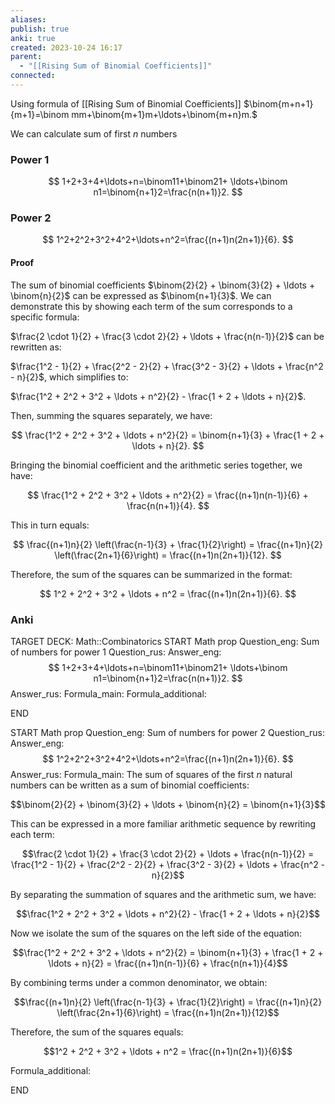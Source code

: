 ```yaml
---
aliases: 
publish: true
anki: true
created: 2023-10-24 16:17
parent:
  - "[[Rising Sum of Binomial Coefficients]]"
connected:
---
```

Using formula of [[Rising Sum of Binomial Coefficients]]
$\binom{m+n+1}{m+1}=\binom mm+\binom{m+1}m+\ldots+\binom{m+n}m.$

We can calculate sum of first $n$ numbers

### Power 1
$$
1+2+3+4+\ldots+n=\binom11+\binom21+ 
\ldots+\binom n1=\binom{n+1}2=\frac{n(n+1)}2.
$$
### Power 2
$$
1^2+2^2+3^2+4^2+\ldots+n^2=\frac{(n+1)n(2n+1)}{6}.
$$
#### Proof
The sum of binomial coefficients $\binom{2}{2} + \binom{3}{2} + \ldots + \binom{n}{2}$ can be expressed as $\binom{n+1}{3}$. We can demonstrate this by showing each term of the sum corresponds to a specific formula:

$\frac{2 \cdot 1}{2} + \frac{3 \cdot 2}{2} + \ldots + \frac{n(n-1)}{2}$ can be rewritten as:

$\frac{1^2 - 1}{2} + \frac{2^2 - 2}{2} + \frac{3^2 - 3}{2} + \ldots + \frac{n^2 - n}{2}$, which simplifies to:

$\frac{1^2 + 2^2 + 3^2 + \ldots + n^2}{2} - \frac{1 + 2 + \ldots + n}{2}$.

Then, summing the squares separately, we have:

$$
\frac{1^2 + 2^2 + 3^2 + \ldots + n^2}{2} = \binom{n+1}{3} + \frac{1 + 2 + \ldots + n}{2}.
$$

Bringing the binomial coefficient and the arithmetic series together, we have:

$$
\frac{1^2 + 2^2 + 3^2 + \ldots + n^2}{2} = \frac{(n+1)n(n-1)}{6} + \frac{n(n+1)}{4}.
$$

This in turn equals:

$$
\frac{(n+1)n}{2} \left(\frac{n-1}{3} + \frac{1}{2}\right) = \frac{(n+1)n}{2} \left(\frac{2n+1}{6}\right) = \frac{(n+1)n(2n+1)}{12}.
$$

Therefore, the sum of the squares can be summarized in the format:

$$
1^2 + 2^2 + 3^2 + \ldots + n^2 = \frac{(n+1)n(2n+1)}{6}.
$$


### Anki
TARGET DECK: Math::Combinatorics
START
Math prop
Question_eng: Sum of numbers for power 1
Question_rus: 
Answer_eng: $$
1+2+3+4+\ldots+n=\binom11+\binom21+ 
\ldots+\binom n1=\binom{n+1}2=\frac{n(n+1)}2.
$$
Answer_rus: 
Formula_main: 
Formula_additional:
<!--ID: 1698689128873-->
END

START
Math prop
Question_eng: Sum of numbers for power 2
Question_rus: 
Answer_eng: $$
1^2+2^2+3^2+4^2+\ldots+n^2=\frac{(n+1)n(2n+1)}{6}.
$$
Answer_rus: 
Formula_main: The sum of squares of the first $n$ natural numbers can be written as a sum of binomial coefficients:

$$\binom{2}{2} + \binom{3}{2} + \ldots + \binom{n}{2} = \binom{n+1}{3}$$

This can be expressed in a more familiar arithmetic sequence by rewriting each term:

$$\frac{2 \cdot 1}{2} + \frac{3 \cdot 2}{2} + \ldots + \frac{n(n-1)}{2} = \frac{1^2 - 1}{2} + \frac{2^2 - 2}{2} + \frac{3^2 - 3}{2} + \ldots + \frac{n^2 - n}{2}$$

By separating the summation of squares and the arithmetic sum, we have:

$$\frac{1^2 + 2^2 + 3^2 + \ldots + n^2}{2} - \frac{1 + 2 + \ldots + n}{2}$$

Now we isolate the sum of the squares on the left side of the equation:

$$\frac{1^2 + 2^2 + 3^2 + \ldots + n^2}{2} = \binom{n+1}{3} + \frac{1 + 2 + \ldots + n}{2} = \frac{(n+1)n(n-1)}{6} + \frac{n(n+1)}{4}$$

By combining terms under a common denominator, we obtain:

$$\frac{(n+1)n}{2} \left(\frac{n-1}{3} + \frac{1}{2}\right) = \frac{(n+1)n}{2} \left(\frac{2n+1}{6}\right) = \frac{(n+1)n(2n+1)}{12}$$

Therefore, the sum of the squares equals:

$$1^2 + 2^2 + 3^2 + \ldots + n^2 = \frac{(n+1)n(2n+1)}{6}$$

Formula_additional:
<!--ID: 1698689128880-->
END









